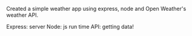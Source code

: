 Created a simple weather app using express, node and Open Weather's weather API.

Express: server
Node: js run time 
API: getting data!